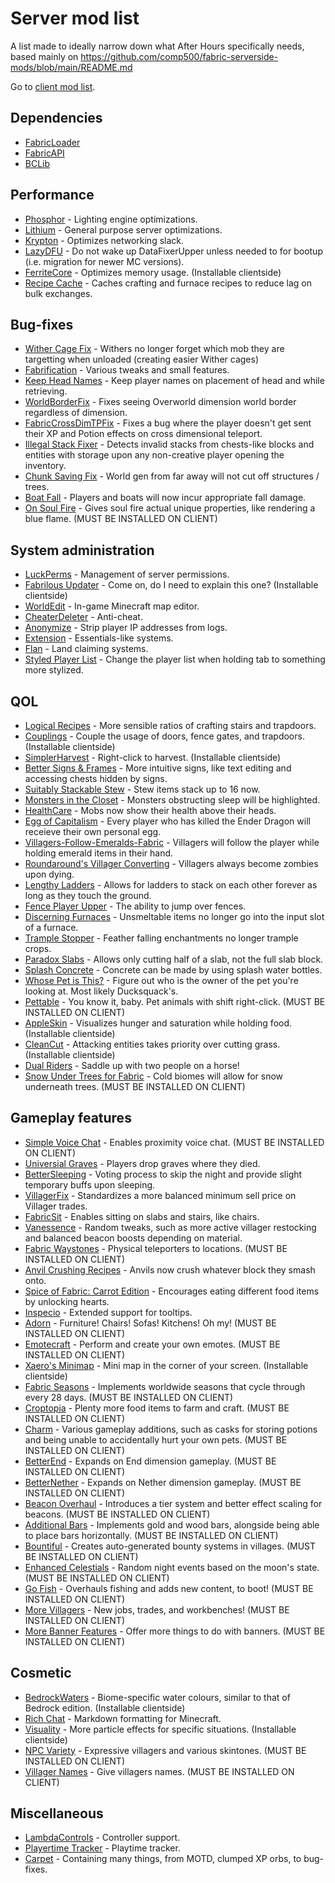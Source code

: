 # Server mod list
A list made to ideally narrow down what After Hours specifically needs, based mainly on https://github.com/comp500/fabric-serverside-mods/blob/main/README.md

Go to [client mod list](https://github.com/Sloofy/After-Hours-Minecraft-Server/blob/master/client-modslist.md).

## Dependencies
* [FabricLoader](https://fabricmc.net/use/)
* [FabricAPI](https://www.curseforge.com/minecraft/mc-mods/fabric-api)
* [BCLib](https://www.curseforge.com/minecraft/mc-mods/bclib)

## Performance
* [Phosphor](https://www.curseforge.com/minecraft/mc-mods/phosphor) - Lighting engine optimizations.
* [Lithium](https://www.curseforge.com/minecraft/mc-mods/lithium) - General purpose server optimizations.
* [Krypton](https://github.com/astei/krypton) - Optimizes networking slack.
* [LazyDFU](https://modrinth.com/mod/lazydfu) - Do not wake up DataFixerUpper unless needed to for bootup (i.e. migration for newer MC versions).
* [FerriteCore](https://www.curseforge.com/minecraft/mc-mods/ferritecore-fabric) - Optimizes memory usage. (Installable clientside)
* [Recipe Cache](https://www.curseforge.com/minecraft/mc-mods/recipe-cache) - Caches crafting and furnace recipes to reduce lag on bulk exchanges.

## Bug-fixes
* [Wither Cage Fix](https://www.curseforge.com/minecraft/mc-mods/wither-cage-fix) - Withers no longer forget which mob they are targetting when unloaded (creating easier Wither cages)
* [Fabrification](https://www.curseforge.com/minecraft/mc-mods/fabrication) - Various tweaks and small features.
* [Keep Head Names](https://modrinth.com/mod/keepheadnames) - Keep player names on placement of head and while retrieving.
* [WorldBorderFix](https://modrinth.com/mod/WorldBorderFix) - Fixes seeing Overworld dimension world border regardless of dimension.
* [FabricCrossDimTPFix](https://modrinth.com/mod/FabricCrossDimTPFix) - Fixes a bug where the player doesn't get sent their XP and Potion effects on cross dimensional teleport. 
* [Illegal Stack Fixer](https://www.curseforge.com/minecraft/mc-mods/illegal-stack-fixer) - Detects invalid stacks from chests-like blocks and entities with storage upon any non-creative player opening the inventory.
* [Chunk Saving Fix](https://www.curseforge.com/minecraft/mc-mods/chunk-saving-fix) - World gen from far away will not cut off structures / trees.
* [Boat Fall](https://modrinth.com/mod/boat-fall) - Players and boats will now incur appropriate fall damage.
* [On Soul Fire](https://www.curseforge.com/minecraft/mc-mods/on-soul-fire) - Gives soul fire actual unique properties, like rendering a blue flame. (MUST BE INSTALLED ON CLIENT)

## System administration
* [LuckPerms](https://github.com/lucko/LuckPerms) - Management of server permissions.
* [Fabrilous Updater](https://www.curseforge.com/minecraft/mc-mods/fabrilous-updater) - Come on, do I need to explain this one? (Installable clientside)
* [WorldEdit](https://www.curseforge.com/minecraft/mc-mods/worldedit) - In-game Minecraft map editor.
* [CheaterDeleter](https://github.com/CoolMineman/CheaterDeleter) - Anti-cheat.
* [Anonymize](https://github.com/NucleoidMC/anonymize/releases/) - Strip player IP addresses from logs.
* [Extension](https://modrinth.com/mod/ext) - Essentials-like systems.
* [Flan](https://www.curseforge.com/minecraft/mc-mods/flan) - Land claiming systems.
* [Styled Player List](https://modrinth.com/mod/styledplayerlist) - Change the player list when holding tab to something more stylized.

## QOL
* [Logical Recipes](https://www.curseforge.com/minecraft/mc-mods/logical-recipes) - More sensible ratios of crafting stairs and trapdoors.
* [Couplings](https://www.curseforge.com/minecraft/mc-mods/couplings) - Couple the usage of doors, fence gates, and trapdoors. (Installable clientside)
* [SimplerHarvest](https://www.curseforge.com/minecraft/mc-mods/simplerharvest/) - Right-click to harvest. (Installable clientside)
* [Better Signs & Frames](https://www.curseforge.com/minecraft/mc-mods/better-signs-and-frames) - More intuitive signs, like text editing and accessing chests hidden by signs. 
* [Suitably Stackable Stew](https://www.curseforge.com/minecraft/mc-mods/suitably-stackable-stew) - Stew items stack up to 16 now.
* [Monsters in the Closet](https://modrinth.com/mod/monsters-in-the-closet) - Monsters obstructing sleep will be highlighted.
* [HealthCare](https://modrinth.com/mod/healthcare) - Mobs now show their health above their heads.
* [Egg of Capitalism](https://modrinth.com/mod/egg-of-capitalism) - Every player who has killed the Ender Dragon will receieve their own personal egg.
* [Villagers-Follow-Emeralds-Fabric](https://modrinth.com/mod/villagers-follow-emeralds-fabric) - Villagers will follow the player while holding emerald items in their hand.
* [Roundaround's Villager Converting](https://modrinth.com/mod/roundaround-villager-converting) - Villagers always become zombies upon dying.
* [Lengthy Ladders](https://www.curseforge.com/minecraft/mc-mods/lengthy-ladders) - Allows for ladders to stack on each other forever as long as they touch the ground.
* [Fence Player Upper](https://www.curseforge.com/minecraft/mc-mods/fenceplayerupper) - The ability to jump over fences.
* [Discerning Furnaces](https://www.curseforge.com/minecraft/mc-mods/discerning-furnace) - Unsmeltable items no longer go into the input slot of a furnace.
* [Trample Stopper](https://www.curseforge.com/minecraft/mc-mods/trample-stopper-fabric) - Feather falling enchantments no longer trample crops.
* [Paradox Slabs](https://modrinth.com/mod/paradox-slabs) - Allows only cutting half of a slab, not the full slab block.
* [Splash Concrete](https://www.curseforge.com/minecraft/mc-mods/splash-concrete) - Concrete can be made by using splash water bottles.
* [Whose Pet is This?](https://www.curseforge.com/minecraft/mc-mods/whose-pet-is-this) - Figure out who is the owner of the pet you're looking at. Most likely Ducksquack's.
* [Pettable](https://modrinth.com/mod/pettable) - You know it, baby. Pet animals with shift right-click. (MUST BE INSTALLED ON CLIENT)
* [AppleSkin](https://www.curseforge.com/minecraft/mc-mods/appleskin) - Visualizes hunger and saturation while holding food. (Installable clientside)
* [CleanCut](https://www.curseforge.com/minecraft/mc-mods/cleancut) - Attacking entities takes priority over cutting grass. (Installable clientside)
* [Dual Riders](https://www.curseforge.com/minecraft/mc-mods/dual-riders) - Saddle up with two people on a horse!
* [Snow Under Trees for Fabric](https://www.curseforge.com/minecraft/mc-mods/snow-under-trees-fabric) - Cold biomes will allow for snow underneath trees. (MUST BE INSTALLED ON CLIENT)

## Gameplay features
* [Simple Voice Chat](https://www.curseforge.com/minecraft/mc-mods/simple-voice-chat) - Enables proximity voice chat. (MUST BE INSTALLED ON CLIENT)
* [Universial Graves](https://modrinth.com/mod/universal-graves) - Players drop graves where they died.
* [BetterSleeping](https://www.curseforge.com/minecraft/mc-mods/bettersleeping) - Voting process to skip the night and provide slight temporary buffs upon sleeping.
* [VillagerFix](https://www.curseforge.com/minecraft/mc-mods/villagerfix) - Standardizes a more balanced minimum sell price on Villager trades.
* [FabricSit](https://modrinth.com/mod/sit) - Enables sitting on slabs and stairs, like chairs.
* [Vanessence](https://modrinth.com/mod/vanessence) - Random tweaks, such as more active villager restocking and balanced beacon boosts depending on material.
* [Fabric Waystones](https://www.curseforge.com/minecraft/mc-mods/fabric-waystones) - Physical teleporters to locations. (MUST BE INSTALLED ON CLIENT)
* [Anvil Crushing Recipes](https://www.curseforge.com/minecraft/mc-mods/anvil-crushing-recipes) - Anvils now crush whatever block they smash onto.
* [Spice of Fabric: Carrot Edition](https://www.curseforge.com/minecraft/mc-mods/spice-of-life-carrot-edition) - Encourages eating different food items by unlocking hearts.
* [Inspecio](https://modrinth.com/mod/inspecio) - Extended support for tooltips.
* [Adorn](https://modrinth.com/mod/adorn) - Furniture! Chairs! Sofas! Kitchens! Oh my! (MUST BE INSTALLED ON CLIENT)
* [Emotecraft](https://modrinth.com/mod/emotecraft) - Perform and create your own emotes. (MUST BE INSTALLED ON CLIENT)
* [Xaero's Minimap](https://www.curseforge.com/minecraft/mc-mods/xaeros-minimap) - Mini map in the corner of your screen. (Installable clientside)
* [Fabric Seasons](https://www.curseforge.com/minecraft/mc-mods/fabric-seasons) - Implements worldwide seasons that cycle through every 28 days. (MUST BE INSTALLED ON CLIENT)
* [Croptopia](https://www.curseforge.com/minecraft/mc-mods/croptopia-fabric) - Plenty more food items to farm and craft. (MUST BE INSTALLED ON CLIENT)
* [Charm](https://www.curseforge.com/minecraft/mc-mods/charm) - Various gameplay additions, such as casks for storing potions and being unable to accidentally hurt your own pets. (MUST BE INSTALLED ON CLIENT)
* [BetterEnd](https://www.curseforge.com/minecraft/mc-mods/betterend) - Expands on End dimension gameplay. (MUST BE INSTALLED ON CLIENT)
* [BetterNether](https://www.curseforge.com/minecraft/mc-mods/betternether) - Expands on Nether dimension gameplay. (MUST BE INSTALLED ON CLIENT)
* [Beacon Overhaul](https://www.curseforge.com/minecraft/mc-mods/beaconoverhaul) - Introduces a tier system and better effect scaling for beacons. (MUST BE INSTALLED ON CLIENT)
* [Additional Bars](https://www.curseforge.com/minecraft/mc-mods/additional-bars-fabric) - Implements gold and wood bars, alongside being able to place bars horizontally. (MUST BE INSTALLED ON CLIENT)
* [Bountiful](https://www.curseforge.com/minecraft/mc-mods/bountiful-fabric) - Creates auto-generated bounty systems in villages. (MUST BE INSTALLED ON CLIENT)
* [Enhanced Celestials](https://www.curseforge.com/minecraft/mc-mods/enhanced-celestials-fabric) - Random night events based on the moon's state. (MUST BE INSTALLED ON CLIENT)
* [Go Fish](https://www.curseforge.com/minecraft/mc-mods/go-fish) - Overhauls fishing and adds new content, to boot! (MUST BE INSTALLED ON CLIENT)
* [More Villagers](https://www.curseforge.com/minecraft/mc-mods/more-villagers-fabric) - New jobs, trades, and workbenches! (MUST BE INSTALLED ON CLIENT)
* [More Banner Features](https://www.curseforge.com/minecraft/mc-mods/more-banner-features) - Offer more things to do with banners. (MUST BE INSTALLED ON CLIENT)

## Cosmetic
* [BedrockWaters](https://www.curseforge.com/minecraft/mc-mods/bedrockwaters/) - Biome-specific water colours, similar to that of Bedrock edition. (Installable clientside)
* [Rich Chat](https://github.com/Ashley1227/rich-chat) - Markdown formatting for Minecraft.
* [Visuality](https://modrinth.com/mod/visuality) - More particle effects for specific situations. (Installable clientside)
* [NPC Variety](https://www.curseforge.com/minecraft/mc-mods/npc-variety-port) - Expressive villagers and various skintones. (MUST BE INSTALLED ON CLIENT)
* [Villager Names](https://www.curseforge.com/minecraft/mc-mods/villager-names-fabric) - Give villagers names. (MUST BE INSTALLED ON CLIENT)

## Miscellaneous
* [LambdaControls](https://modrinth.com/mod/lambdacontrols) - Controller support.
* [Playertime Tracker](https://modrinth.com/mod/playtime-tracker) - Playtime tracker.
* [Carpet](https://www.curseforge.com/minecraft/mc-mods/carpet) - Containing many things, from MOTD, clumped XP orbs, to bug-fixes.
